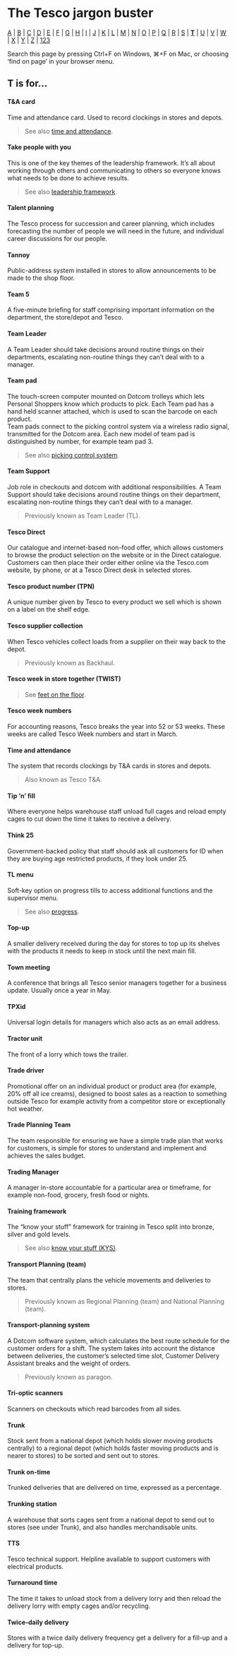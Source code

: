 # The Tesco jargon buster

[A](a.md) | [B](b.md) | [C](c.md) | [D](d.md) | [E](e.md) | [F](f.md) | [G](g.md) | [H](h.md) | [I](i.md) | [J](j.md) | [K](k.md) | [L](l.md) | [M](m.md) | [N](n.md) | [O](o.md) | [P](p.md) | [Q](q.md) | [R](r.md) | [S](s.md) | [**T**](t.md) | [U](u.md) | [V](v.md) | [W](w.md) | [X](x.md) | [Y](y.md) | [Z](z.md) | [123](123.md)

Search this page by pressing Ctrl+F on Windows, ⌘+F on Mac, or choosing ‘find on page’ in your browser menu.

## T is for…

#### T&A card
Time and attendance card. Used to record clockings in stores and depots.
> See also [time and attendance](#time-and-attendance).

#### Take people with you
This is one of the key themes of the leadership framework. It’s all about working through others and communicating to others so everyone knows what needs to be done to achieve results.
> See also [leadership framework](l.md#leadership-framework).

#### Talent planning
The Tesco process for succession and career planning, which includes forecasting the number of people we will need in the future, and individual career discussions for our people.

#### Tannoy
Public-address system installed in stores to allow announcements to be made to the shop floor.

#### Team 5
A five-minute briefing for staff comprising important information on the department, the store/depot and Tesco.

#### Team Leader
A Team Leader should take decisions around routine things on their departments, escalating non-routine things they can’t deal with to a manager.

#### Team pad
The touch-screen computer mounted on Dotcom trolleys which lets Personal Shoppers know which products to pick. Each Team pad has a hand held scanner attached, which is used to scan the barcode on each product.  
Team pads connect to the picking control system via a wireless radio signal, transmitted for the Dotcom area. Each new model of team pad is distinguished by number, for example team pad 3.
> See also [picking control system](p.md#picking-control-system).

#### Team Support
Job role in checkouts and dotcom with additional responsibilities. A Team Support should take decisions around routine things on their department, escalating non-routine things they can’t deal with to a manager.
> Previously known as Team Leader (TL).

#### Tesco Direct
Our catalogue and internet-based non-food offer, which allows customers to browse the product selection on the website or in the Direct catalogue. Customers can then place their order either online via the Tesco.com website, by phone, or at a Tesco Direct desk in selected stores.

#### Tesco product number (TPN)
A unique number given by Tesco to every product we sell which is shown on a label on the shelf edge.

#### Tesco supplier collection
When Tesco vehicles collect loads from a supplier on their way back to the depot.
> Previously known as Backhaul.

#### Tesco week in store together (TWIST)
> See [feet on the floor](f.md#feet-on-the-floor).

#### Tesco week numbers
For accounting reasons, Tesco breaks the year into 52 or 53 weeks. These weeks are called Tesco Week numbers and start in March.

#### Time and attendance
The system that records clockings by T&A cards in stores and depots.
> Also known as Tesco T&A.

#### Tip ‘n’ fill
Where everyone helps warehouse staff unload full cages and reload empty cages to cut down the time it takes to receive a delivery.

#### Think 25
Government-backed policy that staff should ask all customers for ID when they are buying age restricted products, if they look under 25.

#### TL menu
Soft-key option on progress tills to access additional functions and the supervisor menu.
> See also [progress](p.md#progress).

#### Top-up
A smaller delivery received during the day for stores to top up its shelves with the products it needs to keep in stock until the next main fill.

#### Town meeting
A conference that brings all Tesco senior managers together for a business update. Usually once a year in May.

#### TPXid
Universal login details for managers which also acts as an email address.

#### Tractor unit
The front of a lorry which tows the trailer.

#### Trade driver
Promotional offer on an individual product or product area (for example, 20% off all ice creams), designed to boost sales as a reaction to something outside Tesco for example activity from a competitor store or exceptionally hot weather.

#### Trade Planning Team
The team responsible for ensuring we have
a simple trade plan that works for customers, is simple for stores to understand and implement and achieves the sales budget.

#### Trading Manager
A manager in-store accountable for a particular area or timeframe, for example non-food, grocery, fresh food or nights.

#### Training framework
The “know your stuff” framework for training in Tesco split into bronze, silver and gold levels.
> See also [know your stuff (KYS)](k.md#know-your-stuff-kys).

#### Transport Planning (team)
The team that centrally plans the vehicle movements and deliveries to stores.
> Previously known as Regional Planning (team) and National Planning (team).

#### Transport-planning system
A Dotcom software system, which calculates the best route schedule for the customer orders for a shift. The system takes into account the distance between deliveries, the customer’s selected time slot, Customer Delivery Assistant breaks and the weight of orders.
> Previously known as paragon.

#### Tri-optic scanners
Scanners on checkouts which read barcodes from all sides.

#### Trunk
Stock sent from a national depot (which holds slower moving products centrally) to a regional depot (which holds faster moving products and is nearer to stores) to be sorted and sent out to stores.

#### Trunk on-time
Trunked deliveries that are delivered on time, expressed as a percentage.

#### Trunking station
A warehouse that sorts cages sent from a national depot to send out to stores (see under Trunk), and also handles merchandisable units.

#### TTS
Tesco technical support. Helpline available to support customers with electrical products.

#### Turnaround time
The time it takes to unload stock from a delivery lorry and then reload the delivery lorry with empty cages and/or recycling.

#### Twice-daily delivery
Stores with a twice daily delivery frequency get a delivery for a fill-up and a delivery for top-up.
